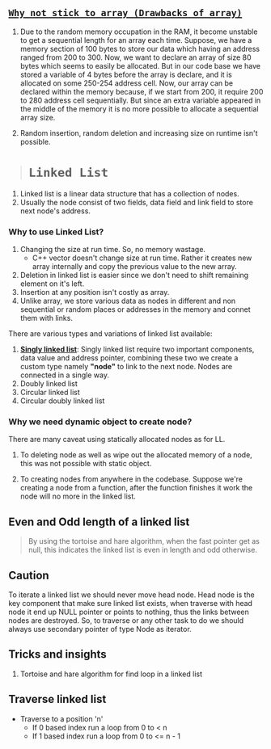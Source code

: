 ## <ins>```Why not stick to array (Drawbacks of array)```</ins>

1. Due to the random memory occupation in the RAM, it become unstable to get a sequential length for an array each time. Suppose, we have a memory section of 100 bytes to store our data which having an address ranged from 200 to 300. Now, we want to declare an array of size 80 bytes which seems to easily be allocated. But in our code base we have stored a variable of 4 bytes before the array is declare, and it is allocated on some 250-254 address cell. Now, our array can be declared within the memory because, if we start from 200, it require 200 to 280 address cell sequentially. But since an extra variable appeared in the middle of the memory it is no more possible to allocate a sequential array size.

2. Random insertion, random deletion and increasing size on runtime isn't possible.

> # **```Linked List```**

1. Linked list is a linear data structure that has a collection of nodes.
2. Usually the node consist of two fields, data field and link field to store next node's address.

### **Why to use Linked List?**

1. Changing the size at run time. So, no memory wastage.
    - C++ vector doesn't change size at run time. Rather it creates new array internally and copy the previous value to the new array.
2. Deletion in linked list is easier since we don't need to shift remaining element on it's left.
3. Insertion at any position isn't costly as array.
4. Unlike array, we store various data as nodes in different and non sequential or random places or addresses in the memory and connet them with links.

There are various types and variations of linked list available:

1. <ins>**Singly linked list**</ins>: Singly linked list require two important components, data value and address pointer, combining these two we create a custom type namely **"node"** to link to the next node. Nodes are connected in a single way.
2. Doubly linked list
3. Circular linked list
4. Circular doubly linked list

### **Why we need dynamic object to create node?**

There are many caveat using statically allocated nodes as for LL.

1. To deleting node as well as wipe out the allocated memory of a node, this was not possible with static object.

2. To creating nodes from anywhere in the codebase. Suppose we're creating a node from a function, after the function finishes it work the node will no more in the linked list.


## Even and Odd length of a linked list 

> By using the tortoise and hare algorithm, when the fast pointer get as null, this indicates the linked list is even in length and odd otherwise. 


## **Caution**

To iterate a linked list we should never move head node. Head node is the key component that make sure linked list exists, when traverse with head node it end up NULL pointer or points to nothing, thus the links between nodes are destroyed. So, to traverse or any other task to do we should always use secondary pointer of type Node as iterator.

## Tricks and insights 

1. Tortoise and hare algorithm for find loop in a linked list 


## Traverse linked list 

- Traverse to a position 'n' 
  - If 0 based index run a loop from 0 to < n
  - If 1 based index run a loop from 0 to <= n - 1  

